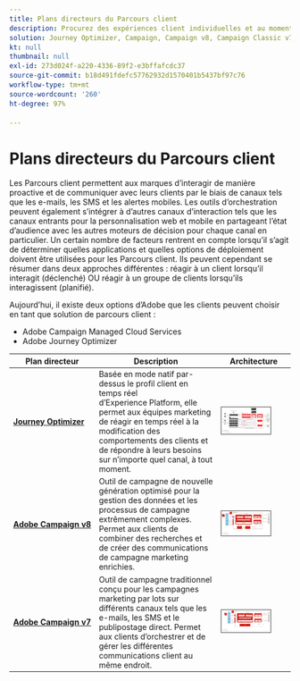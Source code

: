 ```yaml
---
title: Plans directeurs du Parcours client
description: Procurez des expériences client individuelles et au moment opportun d’un type d’écran à l’autre.
solution: Journey Optimizer, Campaign, Campaign v8, Campaign Classic v7, Campaign Standard, Experience Platform
kt: null
thumbnail: null
exl-id: 273d024f-a220-4336-89f2-e3bffafcdc37
source-git-commit: b18d491fdefc57762932d1570401b5437bf97c76
workflow-type: tm+mt
source-wordcount: '260'
ht-degree: 97%

---
```


# Plans directeurs du Parcours client

Les Parcours client permettent aux marques d’interagir de manière proactive et de communiquer avec leurs clients par le biais de canaux tels que les e-mails, les SMS et les alertes mobiles. Les outils d’orchestration peuvent également s’intégrer à d’autres canaux d’interaction tels que les canaux entrants pour la personnalisation web et mobile en partageant l’état d’audience avec les autres moteurs de décision pour chaque canal en particulier. Un certain nombre de facteurs rentrent en compte lorsqu’il s’agit de déterminer quelles applications et quelles options de déploiement doivent être utilisées pour les Parcours client. Ils peuvent cependant se résumer dans deux approches différentes : réagir à un client lorsqu’il interagit (déclenché) OU réagir à un groupe de clients lorsqu’ils interagissent (planifié).

Aujourd’hui, il existe deux options d’Adobe que les clients peuvent choisir en tant que solution de parcours client :

<ul><li>Adobe Campaign Managed Cloud Services</li><li>Adobe Journey Optimizer</li></ul>

| Plan directeur | Description | Architecture |
|---|---|---|
| **[Journey Optimizer](journey-optimizer.md)** | Basée en mode natif par-dessus le profil client en temps réel d’Experience Platform, elle permet aux équipes marketing de réagir en temps réel à la modification des comportements des clients et de répondre à leurs besoins sur n’importe quel canal, à tout moment. | <img src="assets/ajo-architecture.svg" alt="Architecture de référence du plan directeur Journey Optimizer" style="width:75%; border:1px solid #4a4a4a" /> |
| **[Adobe Campaign v8](campaign-v8.md)** | Outil de campagne de nouvelle génération optimisé pour la gestion des données et les processus de campagne extrêmement complexes. Permet aux clients de combiner des recherches et de créer des communications de campagne marketing enrichies. | <img src="assets/campaign-v8-architecture.svg" alt="Architecture de référence du plan directeur de Campaign v8" style="width:75%; border:1px solid #4a4a4a" /> |
| **[Adobe Campaign v7](campaign-v7.md)** | Outil de campagne traditionnel conçu pour les campagnes marketing par lots sur différents canaux tels que les e-mails, les SMS et le publipostage direct. Permet aux clients d’orchestrer et de gérer les différentes communications client au même endroit. | <img src="assets/campaign-v7-architecture.svg" alt="Architecture de référence du plan directeur de Campaign v7" style="width:75%; border:1px solid #4a4a4a" /> |
